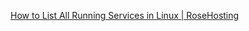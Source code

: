 
[How to List All Running Services in Linux | RoseHosting](https://www.rosehosting.com/blog/how-to-list-all-services-in-linux/)

